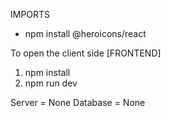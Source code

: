 IMPORTS
- npm install @heroicons/react


To open the client side [FRONTEND]
1. npm install
2. npm run dev

Server = None 
Database = None 

